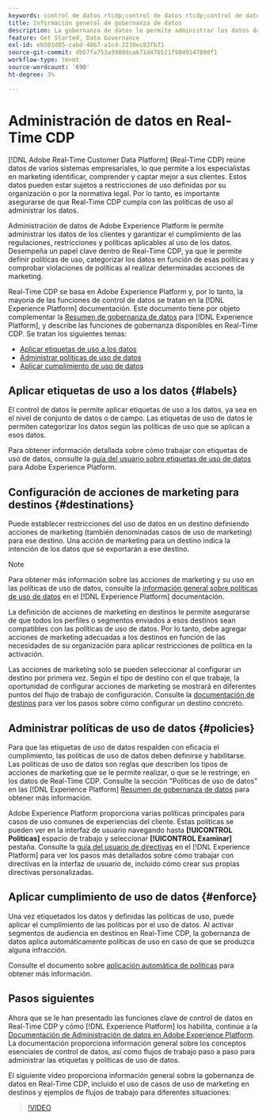 ```yaml
---
keywords: control de datos rtcdp;control de datos rtcdp;control de datos del perfil de datos del cliente en tiempo real
title: Información general de gobernanza de datos
description: La gobernanza de datos le permite administrar los datos de los clientes y garantizar el cumplimiento de las regulaciones, restricciones y políticas aplicables al uso de los datos.
feature: Get Started, Data Governance
exl-id: eb501d85-cabd-4667-a1cd-2210ec83fb71
source-git-commit: db57fa753a3980dca671d476521f9849147880f1
workflow-type: tm+mt
source-wordcount: '690'
ht-degree: 3%

---
```


# Administración de datos en Real-Time CDP

[!DNL Adobe Real-Time Customer Data Platform] (Real-Time CDP) reúne datos de varios sistemas empresariales, lo que permite a los especialistas en marketing identificar, comprender y captar mejor a sus clientes. Estos datos pueden estar sujetos a restricciones de uso definidas por su organización o por la normativa legal. Por lo tanto, es importante asegurarse de que Real-Time CDP cumpla con las políticas de uso al administrar los datos.

Administración de datos de Adobe Experience Platform le permite administrar los datos de los clientes y garantizar el cumplimiento de las regulaciones, restricciones y políticas aplicables al uso de los datos. Desempeña un papel clave dentro de Real-Time CDP, ya que le permite definir políticas de uso, categorizar los datos en función de esas políticas y comprobar violaciones de políticas al realizar determinadas acciones de marketing.

Real-Time CDP se basa en Adobe Experience Platform y, por lo tanto, la mayoría de las funciones de control de datos se tratan en la [!DNL Experience Platform] documentación. Este documento tiene por objeto complementar la [Resumen de gobernanza de datos](../../data-governance/home.md) para [!DNL Experience Platform], y describe las funciones de gobernanza disponibles en Real-Time CDP. Se tratan los siguientes temas:

* [Aplicar etiquetas de uso a los datos](#labels)
* [Administrar políticas de uso de datos](#policies)
* [Aplicar cumplimiento de uso de datos](#enforce)

## Aplicar etiquetas de uso a los datos {#labels}

El control de datos le permite aplicar etiquetas de uso a los datos, ya sea en el nivel de conjunto de datos o de campo. Las etiquetas de uso de datos le permiten categorizar los datos según las políticas de uso que se aplican a esos datos.

Para obtener información detallada sobre cómo trabajar con etiquetas de uso de datos, consulte la [guía del usuario sobre etiquetas de uso de datos](../../data-governance/labels/overview.md) para Adobe Experience Platform.

## Configuración de acciones de marketing para destinos {#destinations}

Puede establecer restricciones del uso de datos en un destino definiendo acciones de marketing (también denominadas casos de uso de marketing) para ese destino. Una acción de marketing para un destino indica la intención de los datos que se exportarán a ese destino.

>[!NOTE]
>
>Para obtener más información sobre las acciones de marketing y su uso en las políticas de uso de datos, consulte la [información general sobre políticas de uso de datos](../../data-governance/policies/overview.md) en el [!DNL Experience Platform] documentación.

La definición de acciones de marketing en destinos le permite asegurarse de que todos los perfiles o segmentos enviados a esos destinos sean compatibles con las políticas de uso de datos. Por lo tanto, debe agregar acciones de marketing adecuadas a los destinos en función de las necesidades de su organización para aplicar restricciones de política en la activación.

Las acciones de marketing solo se pueden seleccionar al configurar un destino por primera vez. Según el tipo de destino con el que trabaje, la oportunidad de configurar acciones de marketing se mostrará en diferentes puntos del flujo de trabajo de configuración. Consulte la [documentación de destinos](../destinations/overview.md) para ver los pasos sobre cómo configurar un destino concreto.

## Administrar políticas de uso de datos {#policies}

Para que las etiquetas de uso de datos respalden con eficacia el cumplimiento, las políticas de uso de datos deben definirse y habilitarse. Las políticas de uso de datos son reglas que describen los tipos de acciones de marketing que se le permite realizar, o que se le restringe, en los datos de Real-Time CDP. Consulte la sección &quot;Políticas de uso de datos&quot; en las [!DNL Experience Platform] [Resumen de gobernanza de datos](../../data-governance/home.md) para obtener más información.

Adobe Experience Platform proporciona varias políticas principales para casos de uso comunes de experiencias del cliente. Estas políticas se pueden ver en la interfaz de usuario navegando hasta **[!UICONTROL Políticas]** espacio de trabajo y seleccionar **[!UICONTROL Examinar]** pestaña. Consulte la [guía del usuario de directivas](../../data-governance/policies/user-guide.md) en el [!DNL Experience Platform] para ver los pasos más detallados sobre cómo trabajar con directivas en la interfaz de usuario de, incluido cómo crear sus propias directivas personalizadas.

## Aplicar cumplimiento de uso de datos {#enforce}

Una vez etiquetados los datos y definidas las políticas de uso, puede aplicar el cumplimiento de las políticas por el uso de datos. Al activar segmentos de audiencia en destinos en Real-Time CDP, la gobernanza de datos aplica automáticamente políticas de uso en caso de que se produzca alguna infracción.

Consulte el documento sobre [aplicación automática de políticas](../../data-governance/enforcement/auto-enforcement.md) para obtener más información.

## Pasos siguientes

Ahora que se le han presentado las funciones clave de control de datos en Real-Time CDP y cómo [!DNL Experience Platform] los habilita, continúe a la [Documentación de Administración de datos en Adobe Experience Platform](../../data-governance/home.md). La documentación proporciona información general sobre los conceptos esenciales de control de datos, así como flujos de trabajo paso a paso para administrar las etiquetas y políticas de uso de datos.

El siguiente vídeo proporciona información general sobre la gobernanza de datos en Real-Time CDP, incluido el uso de casos de uso de marketing en destinos y ejemplos de flujos de trabajo para diferentes situaciones:

>[!VIDEO](https://video.tv.adobe.com/v/33631?quality=12&learn=on)
